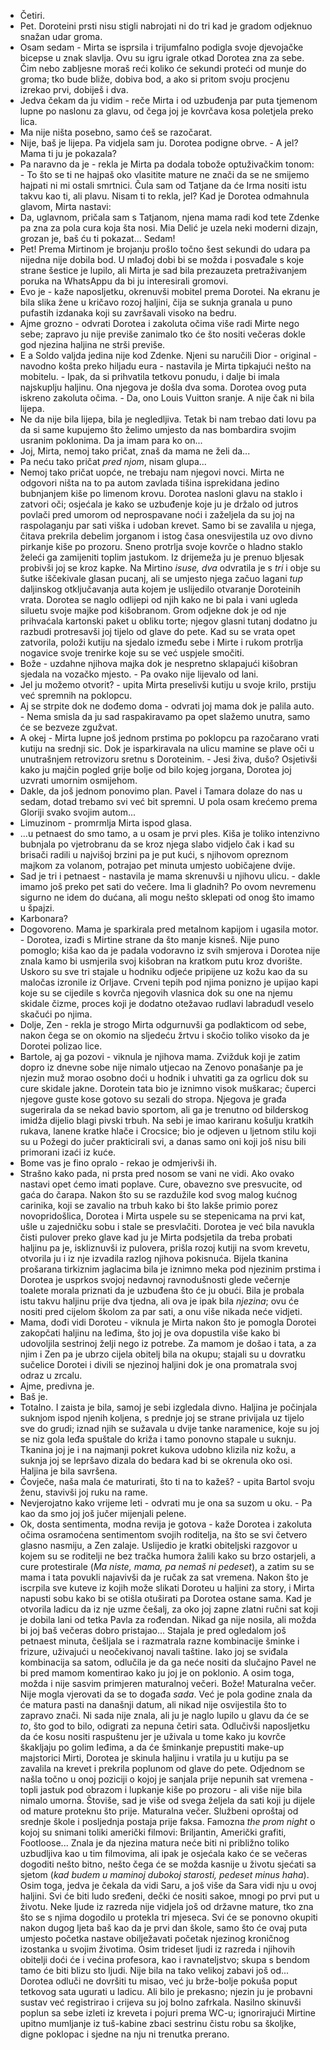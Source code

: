 - Četiri.
- Pet.
Doroteini prsti nisu stigli nabrojati ni do tri kad je gradom odjeknuo snažan udar groma.
- Osam sedam - Mirta se isprsila i trijumfalno podigla svoje djevojačke bicepse u znak slavlja. 
Ovu su igru igrale otkad Dorotea zna za sebe. Čim nebo zabljesne moraš reći koliko će sekundi proteći od munje do groma; tko bude bliže, dobiva bod, a ako si pritom svoju procjenu izrekao prvi, dobiješ i dva.
- Jedva čekam da ju vidim - reče Mirta i od uzbuđenja par puta tjemenom lupne po naslonu za glavu, od čega joj je kovrčava kosa poletjela preko lica.
- Ma nije ništa posebno, samo ćeš se razočarat.
- Nije, baš je lijepa. Pa vidjela sam ju.
Dorotea podigne obrve. - A jel? Mama ti ju je pokazala?
- Pa naravno da je - rekla je Mirta pa dodala tobože optuživačkim tonom: - To što se ti ne hajpaš oko vlasitite mature ne znači da se ne smijemo hajpati ni mi ostali smrtnici. Čula sam od Tatjane da će Irma nositi istu takvu kao ti, ali plavu. Nisam ti to rekla, jel?
Kad je Dorotea odmahnula glavom, Mirta nastavi:
 - Da, uglavnom, pričala sam s Tatjanom, njena mama radi kod tete Zdenke pa zna za pola cura koja šta nosi. Mia Delić je uzela neki moderni dizajn, grozan je, baš ću ti pokazat... Sedam!
 - Pet!
Prema Mirtinom je brojanju prošlo točno šest sekundi do udara pa nijedna nije dobila bod. U mlađoj dobi bi se možda i posvađale s koje strane šestice je lupilo, ali Mirta je sad bila prezauzeta pretraživanjem poruka na WhatsAppu da bi ju interesirali gromovi.
- Evo je - kaže naposljetku, okrenuvši mobitel prema Dorotei. Na ekranu je bila slika žene u kričavo rozoj haljini, čija se suknja granala u puno pufastih izdanaka koji su završavali visoko na bedru.
- Ajme grozno - odvrati Dorotea i zakoluta očima više radi Mirte nego sebe; zapravo ju nije previše zanimalo tko će što nositi večeras dokle god njezina haljina ne strši previše. 
- E a Soldo valjda jedina nije kod Zdenke. Njeni su naručili Dior - original - navodno košta preko hiljadu eura - nastavila je Mirta tipkajući nešto na mobitelu. - Ipak, da si prihvatila tetkovu ponudu, i dalje bi imala najskuplju haljinu. Ona njegova je došla dva soma.
Dorotea ovog puta iskreno zakoluta očima. - Da, ono Louis Vuitton sranje. A nije čak ni bila lijepa.
- Ne da nije bila lijepa, bila je negledljiva. Tetak bi nam trebao dati lovu pa da si same kupujemo što želimo umjesto da nas bombardira svojim usranim poklonima. Da ja imam para ko on...
- Joj, Mirta, nemoj tako pričat, znaš da mama ne želi da...
- Pa neću tako pričat *pred njom*, nisam glupa...
- Nemoj tako pričat uopće, ne trebaju nam njegovi novci.
Mirta ne odgovori ništa na to pa autom zavlada tišina isprekidana jedino bubnjanjem kiše po limenom krovu. Dorotea nasloni glavu na staklo i zatvori oči; osjećala je kako se uzbuđenje koje ju je držalo od jutros povlači pred umorom od neprospavane noći i zaželjela da su joj na raspolaganju par sati viška i udoban krevet. Samo bi se zavalila u njega, čitava prekrila debelim jorganom i istog časa onesvijestila uz ovo divno pirkanje kiše po prozoru. Sneno protrlja svoje kovrče o hladno staklo želeći ga zamijeniti toplim jastukom.
Iz drijemeža ju je prenuo bljesak probivši joj se kroz kapke. Na Mirtino *isuse, dva* odvratila je s *tri* i obje su šutke iščekivale glasan pucanj, ali se umjesto njega začuo lagani *tup* daljinskog otključavanja auta kojem je uslijedilo otvaranje Doroteinih vrata. Dorotea se naglo odlijepi od njih kako ne bi pala i vani ugleda siluetu svoje majke pod kišobranom. Grom odjekne dok je od nje prihvaćala kartonski paket u obliku torte; njegov glasni tutanj dodatno ju razbudi protresavši joj tijelo od glave do pete. Kad su se vrata opet zatvorila, položi kutiju na sjedalo između sebe i Mirte i rukom protrlja nogavice svoje trenirke koje su se već uspjele smočiti.
- Bože - uzdahne njihova majka dok je nespretno sklapajući kišobran sjedala na vozačko mjesto. - Pa ovako nije lijevalo od lani.
- Jel ju možemo otvorit? - upita Mirta preselivši kutiju u svoje krilo, prstiju već spremnih na poklopcu.
- Aj se strpite dok ne dođemo doma - odvrati joj mama dok je palila auto. - Nema smisla da ju sad raspakiravamo pa opet slažemo unutra, samo će se bezveze zgužvat.
- A okej - Mirta lupne još jednom prstima po poklopcu pa razočarano vrati kutiju na srednji sic.
Dok je isparkiravala na ulicu mamine se plave oči u unutrašnjem retrovizoru sretnu s Doroteinim. - Jesi živa, dušo?
Osjetivši kako ju majčin pogled grije bolje od bilo kojeg jorgana, Dorotea joj uzvrati umornim osmijehom.
- Dakle, da još jednom ponovimo plan. Pavel i Tamara dolaze do nas u sedam, dotad trebamo svi već bit spremni. U pola osam krećemo prema Gloriji svako svojim autom...
- Limuzinom - promrmlja Mirta ispod glasa.
- ...u petnaest do smo tamo, a u osam je prvi ples.
Kiša je toliko intenzivno bubnjala po vjetrobranu da se kroz njega slabo vidjelo čak i kad su brisači radili u najvišoj brzini pa je put kući, s njihovom opreznom majkom za volanom, potrajao pet minuta umjesto uobičajene dvije.
- Sad je tri i petnaest - nastavila je mama skrenuvši u njihovu ulicu. - dakle imamo još preko pet sati do večere. Ima li gladnih? Po ovom nevremenu sigurno ne idem do dućana, ali mogu nešto sklepati od onog što imamo u špajzi.
- Karbonara?
- Dogovoreno.
 Mama je sparkirala pred metalnom kapijom i ugasila motor. - Dorotea, izađi s Mirtine strane da što manje kisneš.
Nije puno pomoglo; kiša kao da je padala vodoravno iz svih smjerova i Dorotea nije znala kamo bi usmjerila svoj kišobran na kratkom putu kroz dvorište. Uskoro su sve tri stajale u hodniku odjeće pripijene uz kožu kao da su maločas izronile iz Orljave. Crveni tepih pod njima ponizno je upijao kapi koje su se cijedile s kovrča njegovih vlasnica dok su one na njemu skidale čizme, proces koji je dodatno otežavao rudlavi labradudl veselo skačući po njima.
- Dolje, Zen - rekla je strogo Mirta odgurnuvši ga podlakticom od sebe, nakon čega se on okomio na sljedeću žrtvu i skočio toliko visoko da je Dorotei polizao lice.
- Bartole, aj ga pozovi - viknula je njihova mama.
Zvižduk koji je zatim dopro iz dnevne sobe nije nimalo utjecao na Zenovo ponašanje pa je njezin muž morao osobno doći u hodnik i uhvatiti ga za ogrlicu dok su cure skidale jakne. Dorotein tata bio je iznimno visok muškarac; čuperci njegove guste kose gotovo su sezali do stropa. Njegova je građa sugerirala da se nekad bavio sportom, ali ga je trenutno od bilderskog imidža dijelio blagi pivski trbuh. Na sebi je imao kariranu košulju kratkih rukava, lanene kratke hlače i Crocsice; bio je odjeven u ljetnom stilu koji su u Požegi do jučer prakticirali svi, a danas samo oni koji još nisu bili primorani izaći iz kuće. 
- Bome vas je fino opralo - rekao je odmjerivši ih.
- Strašno kako pada, ni prsta pred nosom se vani ne vidi. Ako ovako nastavi opet ćemo imati poplave. Cure, obavezno sve presvucite, od gaća do čarapa.
Nakon što su se razdužile kod svog malog kućnog carinika, koji se zavalio na trbuh kako bi što lakše primio porez novopridošlica, Dorotea i Mirta uspele su se stepenicama na prvi kat, ušle u zajedničku sobu i stale se presvlačiti. Dorotea je već bila navukla čisti pulover preko glave kad ju je Mirta podsjetila da treba probati haljinu pa je, iskliznuvši iz pulovera, prišla rozoj kutiji na svom krevetu, otvorila ju i iz nje izvadila razlog njihova pokisnuća. Bijela tkanina prošarana tirkiznim jaglacima bila je iznimno meka pod njezinim prstima i Dorotea je usprkos svojoj nedavnoj ravnodušnosti glede večernje toalete morala priznati da je uzbuđena što će ju obući. Bila je probala istu takvu haljinu prije dva tjedna, ali ova je ipak bila *njezina*; ovu će nositi pred cijelom školom za par sati, a onu više nikada neće vidjeti.
- Mama, dođi vidi Doroteu - viknula je Mirta nakon što je pomogla Dorotei zakopčati haljinu na leđima, što joj je ova dopustila više kako bi udovoljila sestrinoj želji nego iz potrebe. Za mamom je došao i tata, a za njim i Zen pa je ubrzo cijela obitelj bila na okupu; stajali su u dovratku sučelice Dorotei i divili se njezinoj haljini dok je ona promatrala svoj odraz u zrcalu.
- Ajme, predivna je.
- Baš je.
- Totalno.
I zaista je bila, samoj je sebi izgledala divno. Haljina je počinjala suknjom ispod njenih koljena, s prednje joj se strane privijala uz tijelo sve do grudi; iznad njih se sužavala u dvije tanke naramenice, koje su joj se niz gola leđa spuštale do križa i tamo ponovno stapale u suknju. Tkanina joj je i na najmanji pokret kukova udobno klizila niz kožu, a suknja joj se lepršavo dizala do bedara kad bi se okrenula oko osi. Haljina je bila savršena.
- Čovječe, naša mala će maturirati, što ti na to kažeš? - upita Bartol svoju ženu, stavivši joj ruku na rame.
- Nevjerojatno kako vrijeme leti - odvrati mu je ona sa suzom u oku. - Pa kao da smo joj još jučer mijenjali pelene.
- Ok, dosta sentimenta, modna revija je gotova - kaže Dorotea i zakoluta očima osramoćena sentimentom svojih roditelja, na što se svi četvero glasno nasmiju, a Zen zalaje. Uslijedio je kratki obiteljski razgovor u kojem su se roditelji ne bez tračka humora žalili kako su brzo ostarjeli, a cure protestirale (*Ma niste, mama, pa nemaš ni pedeset*), a zatim su se mama i tata povukli najavivši da je ručak za sat vremena. Nakon što je iscrpila sve kuteve iz kojih može slikati Doroteu u haljini za story, i Mirta napusti sobu kako bi se otišla otuširati pa Dorotea ostane sama. Kad je otvorila ladicu da iz nje uzme češalj, za oko joj zapne zlatni ručni sat koji je dobila lani od tetka Pavla za rođendan. Nikad ga nije nosila, ali možda bi joj baš večeras dobro pristajao...
Stajala je pred ogledalom još petnaest minuta, češljala se i razmatrala razne kombinacije šminke i frizure, uživajući u neočekivanoj navali taštine. Iako joj se sviđala kombinacija sa satom, odlučila je da ga neće nositi da slučajno Pavel ne bi pred mamom komentirao kako ju joj je on poklonio. A osim toga, možda i nije sasvim primjeren maturalnoj večeri.
Bože! Maturalna večer. Nije mogla vjerovati da se to događa *sada*. Već je pola godine znala da će matura pasti na današnji datum, ali nikad nije osvijestila što to zapravo znači. Ni sada nije znala, ali ju je naglo lupilo u glavu da će se *to*, što god to bilo, odigrati za nepuna četiri sata. 
Odlučivši naposljetku da će kosu nositi raspuštenu jer je uživala u tome kako ju kovrče škakljaju po golim leđima, a da će šminkanje prepustiti make-up majstorici Mirti, Dorotea je skinula haljinu i vratila ju u kutiju pa se zavalila na krevet i prekrila poplunom od glave do pete.
Odjednom se našla točno u onoj poziciji o kojoj je sanjala prije nepunih sat vremena - topli jastuk pod obrazom i lupkanje kiše po prozoru - ali više nije bila nimalo umorna. Štoviše, sad je više od svega željela da sati koji ju dijele od mature proteknu što prije. 
Maturalna večer. Službeni oproštaj od srednje škole i posljednja postaja prije faksa. Famozna *the prom night* o kojoj su snimani toliki američki filmovi: Briljantin, Američki grafiti, Footloose... Znala je da njezina matura neće biti ni približno toliko uzbudljiva kao u tim filmovima, ali ipak je osjećala kako će se večeras dogoditi nešto bitno, nešto čega će se možda kasnije u životu sjećati sa sjetom (*kad budem u maminoj dubokoj starosti, pedeset minus haha*). Osim toga, jedva je čekala da vidi Saru, a još više da Sara vidi nju u ovoj haljini. Svi će biti ludo sređeni, dečki će nositi sakoe, mnogi po prvi put u životu. Neke ljude iz razreda nije vidjela još od državne mature, tko zna što se s njima dogodilo u protekla tri mjeseca. Svi će se ponovno okupiti nakon dugog ljeta baš kao da je prvi dan škole, samo što će ovaj puta umjesto početka nastave obilježavati početak njezinog kroničnog izostanka u svojim životima. Osim trideset ljudi iz razreda i njihovih obitelji doći će i većina profesora, kao i ravnateljstvo; skupa s bendom tamo će biti blizu sto ljudi. Nije bila na tako velikoj zabavi još od...
Dorotea odluči ne dovršiti tu misao, već ju brže-bolje pokuša poput tetkovog sata ugurati u ladicu. Ali bilo je prekasno; njezin ju je probavni sustav već registrirao i crijeva su joj bolno zafrkala.
Nasilno skinuvši poplun sa sebe izleti iz kreveta i pojuri prema WC-u; ignorirajući Mirtine upitno mumljanje iz tuš-kabine zbaci sestrinu čistu robu sa školjke, digne poklopac i sjedne na nju ni trenutka prerano.




















